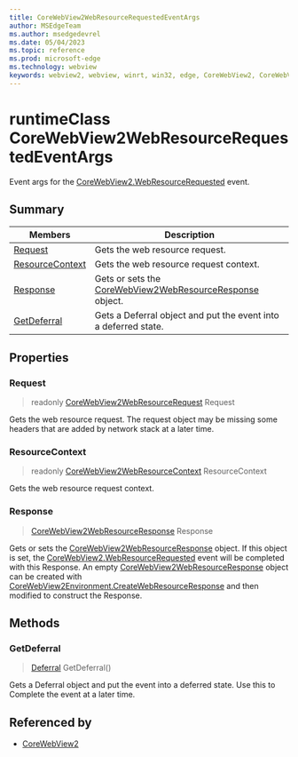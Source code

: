 ```yaml
---
title: CoreWebView2WebResourceRequestedEventArgs
author: MSEdgeTeam
ms.author: msedgedevrel
ms.date: 05/04/2023
ms.topic: reference
ms.prod: microsoft-edge
ms.technology: webview
keywords: webview2, webview, winrt, win32, edge, CoreWebView2, CoreWebView2Controller, browser control, edge html, CoreWebView2WebResourceRequestedEventArgs
---
```


# runtimeClass CoreWebView2WebResourceRequestedEventArgs



Event args for the [CoreWebView2.WebResourceRequested](corewebview2.md#webresourcerequested) event.

## Summary

Members|Description
--|--
[Request](#request) | Gets the web resource request.
[ResourceContext](#resourcecontext) | Gets the web resource request context.
[Response](#response) | Gets or sets the [CoreWebView2WebResourceResponse](corewebview2webresourceresponse.md) object.
[GetDeferral](#getdeferral) | Gets a Deferral object and put the event into a deferred state.

## Properties

### Request

> readonly  [CoreWebView2WebResourceRequest](corewebview2webresourcerequest.md) Request

Gets the web resource request.
The request object may be missing some headers that are added by network stack at a later time.

### ResourceContext

> readonly  [CoreWebView2WebResourceContext](corewebview2webresourcecontext.md) ResourceContext

Gets the web resource request context.

### Response

>  [CoreWebView2WebResourceResponse](corewebview2webresourceresponse.md) Response

Gets or sets the [CoreWebView2WebResourceResponse](corewebview2webresourceresponse.md) object.
If this object is set, the [CoreWebView2.WebResourceRequested](corewebview2.md#webresourcerequested) event will be completed with this Response.
An empty [CoreWebView2WebResourceResponse](corewebview2webresourceresponse.md) object can be created with [CoreWebView2Environment.CreateWebResourceResponse](corewebview2environment.md#createwebresourceresponse) and then modified to construct the Response.



## Methods

### GetDeferral

> [Deferral](/uwp/api/Windows.Foundation.Deferral) GetDeferral()

Gets a Deferral object and put the event into a deferred state.
Use this to Complete the event at a later time.






## Referenced by

- [CoreWebView2](corewebview2.md)
